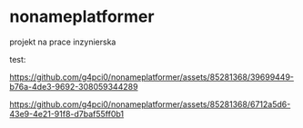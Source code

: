 # nonameplatformer
projekt na prace inzynierska

test:

https://github.com/g4pci0/nonameplatformer/assets/85281368/39699449-b76a-4de3-9692-308059344289



https://github.com/g4pci0/nonameplatformer/assets/85281368/6712a5d6-43e9-4e21-91f8-d7baf55ff0b1

